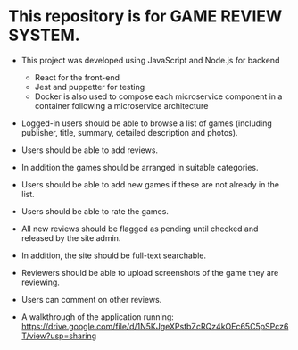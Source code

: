 # This repository is for GAME REVIEW SYSTEM.
 * This project was developed using JavaScript and Node.js for backend
   * React for the front-end
   * Jest and puppetter for testing
   * Docker is also used to compose each microservice component in a container following a microservice architecture
 * Logged-in users should be able to browse a list of games (including publisher, title, summary, detailed description and photos).
 * Users should be able to add reviews.

 * In addition the games should be arranged in suitable categories.
 * Users should be able to add new games if these are not already in the list.
 * Users should be able to rate the games.
 * All new reviews should be flagged as pending until checked and released by the site admin.

 * In addition, the site should be full-text searchable.
 * Reviewers should be able to upload screenshots of the game they are reviewing.
 * Users can comment on other reviews.

* A walkthrough of the application running: https://drive.google.com/file/d/1N5KJgeXPstbZcRQz4kOEc65C5pSPcz6T/view?usp=sharing
